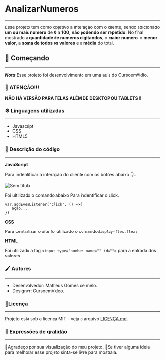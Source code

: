 # AnalizarNumeros
***
Esse projeto tem como objetivo a interação com o cliente, sendo adicionado __um ou mais numero__ de __0__ a __100__, __não podendo ser repetido__. No final mostrado a __quantidade de numeros digitandos__, o __maior numero__, o __menor valor__, a __soma de todos os valores__ e a __média__ do total.

## 🚀 Começando 
***
__*Nota*__:Esse projeto foi desenvolvimento em uma aula do [CursoemVidio](https://youtu.be/1-w1RfGIov4).

### 🛑 ATENÇÃO!!!
__NÃO HÁ VERSÃO PARA TELAS ALÉM DE DESKTOP OU TABLETS !!__

### ⚙️ Linguagens utilizadas
***
- Javascript
- CSS
- HTML5

### 📑 Descrição do código
***
__JavaScript__

Para indentificar a interação do cliente com os botões abaixo 👇...

![Sem título](https://github.com/matheus369k/AnalizarNumeros/assets/47065962/244a88d8-f053-4988-924e-f3f96b278c65) 

Foi ultilizado o comando abaixo Para indentificar o click.

```
var.addEvenListener('click', () =>{
   ação...
})
```
__CSS__

Para centralizar o site foi utilizado o comando```display-flex:flex;```.

__HTML__

Foi utilizado a tag ```<input type="number name="" id="">``` para a entrada dos valores.

### 🖌️ Autores
***
- Desenvolvedor: Matheus Gomes de melo.
- Designer: CursoemVideo.

### 📄Licença
***
Projeto está sob a licença MIT - veja o arquivo [LICENÇA.md](./LICENSE).

### 🎁 Expressões de gratidão 
***
🤟Agradeço por sua visualização do meu projeto.
📃Se tiver alguma ideia para melhorar esse projeto sinta-se livre para mostrala.
